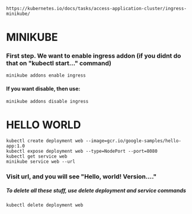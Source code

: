 `https://kubernetes.io/docs/tasks/access-application-cluster/ingress-minikube/`

# MINIKUBE
### First step. We want to enable ingress addon (if you didnt do that on "kubectl start..." command)
`minikube addons enable ingress`
#### If you want disable, then use:
`minikube addons disable ingress`

# HELLO WORLD
```
kubectl create deployment web --image=gcr.io/google-samples/hello-app:1.0
kubectl expose deployment web --type=NodePort --port=8080
kubectl get service web
minikube service web --url
```
### Visit url, and you will see "Hello, world! Version...."
##### To delete all these stuff, use delete deployment and service commands
```
kubectl delete deployment web
```
